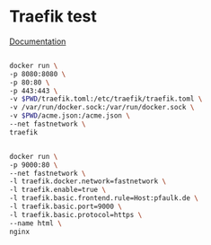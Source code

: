 # Traefik test

[Documentation](https://docs.traefik.io/)

```bash

docker run \
-p 8080:8080 \
-p 80:80 \
-p 443:443 \
-v $PWD/traefik.toml:/etc/traefik/traefik.toml \
-v /var/run/docker.sock:/var/run/docker.sock \
-v $PWD/acme.json:/acme.json \
--net fastnetwork \
traefik

```

```bash

docker run \
-p 9000:80 \
--net fastnetwork \
-l traefik.docker.network=fastnetwork \
-l traefik.enable=true \
-l traefik.basic.frontend.rule=Host:pfaulk.de \
-l traefik.basic.port=9000 \
-l traefik.basic.protocol=https \
--name html \
nginx

```